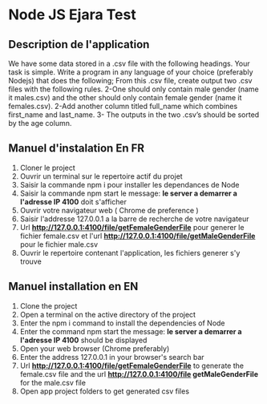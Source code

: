 # Node JS Ejara Test 
## Description de l'application
We have some data stored in a .csv file with the following headings.
Your task is simple. Write a program in any language of your choice
(preferably Nodejs) that does the following;
From this .csv file, create output two .csv files with the following rules.
2-One should only contain male gender (name it males.csv) and the
other should only contain female gender (name it females.csv).
2-Add another column titled full_name which combines first_name
and last_name.
3- The outputs in the two .csv’s should be sorted by the age column.
## Manuel d'instalation En FR 
1. Cloner le project 
2. Ouvrir un terminal sur le repertoire actif du projet
3. Saisir la commande npm i pour installer les dependances de Node
4. Saisir la commande npm start le message: **le server a demarrer a l'adresse IP 4100** doit s'afficher
5. Ouvrir votre navigateur web ( Chrome de preference )
6. Saisir l'addresse 127.0.0.1 a la barre de recherche de votre navigateur
7. Url **http://127.0.0.1:4100/file/getFemaleGenderFile** pour generer le fichier female.csv et l'url **http://127.0.0.1:4100/file/getMaleGenderFile** pour le fichier male.csv
8. Ouvrir le repertoire contenant l'application, les fichiers generer s'y trouve
## Manuel installation en EN
1. Clone the project
2. Open a terminal on the active directory of the project
3. Enter the npm i command to install the dependencies of Node
4. Enter the command npm start the message: **le server a demarrer a l'adresse IP 4100** should be displayed
5. Open your web browser (Chrome preferably)
6. Enter the address 127.0.0.1 in your browser's search bar
7. Url **http://127.0.0.1:4100/file/getFemaleGenderFile** to generate the female.csv file and the url **http://127.0.0.1:4100/file getMaleGenderFile** for the male.csv file
8. Open app project folders to get generated csv files
